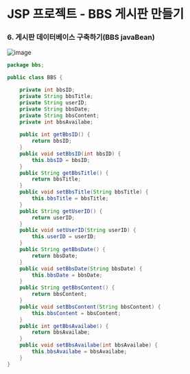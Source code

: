 # JSP 프로젝트 - BBS 게시판 만들기
### 6. 게시판 데이터베이스 구축하기(BBS javaBean)
![image](https://user-images.githubusercontent.com/62415893/81495521-c3e8b880-92eb-11ea-83a5-013c5c54a9f6.png)
```java
package bbs;

public class BBS {

	private int bbsID;
	private String bbsTitle;
	private String userID;
	private String bbsDate;
	private String bbsContent;
	private int bbsAvailabe;
	
	public int getBbsID() {
		return bbsID;
	}
	public void setBbsID(int bbsID) {
		this.bbsID = bbsID;
	}
	public String getBbsTitle() {
		return bbsTitle;
	}
	public void setBbsTitle(String bbsTitle) {
		this.bbsTitle = bbsTitle;
	}
	public String getUserID() {
		return userID;
	}
	public void setUserID(String userID) {
		this.userID = userID;
	}
	public String getBbsDate() {
		return bbsDate;
	}
	public void setBbsDate(String bbsDate) {
		this.bbsDate = bbsDate;
	}
	public String getBbsContent() {
		return bbsContent;
	}
	public void setBbsContent(String bbsContent) {
		this.bbsContent = bbsContent;
	}
	public int getBbsAvailabe() {
		return bbsAvailabe;
	}
	public void setBbsAvailabe(int bbsAvailabe) {
		this.bbsAvailabe = bbsAvailabe;
	}
}
```

